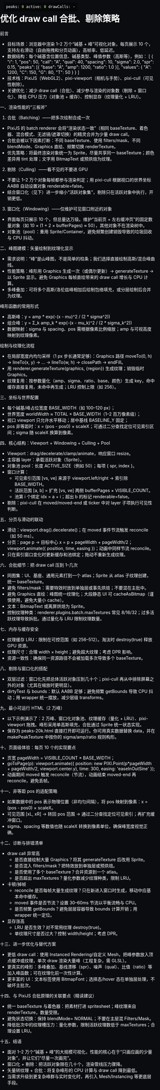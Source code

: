 # 优化 draw call 合批、剔除策略

前言
- 目标场景：浏览器中渲染 1–2 万个“碱基 + 峰”可视化对象，每页展示 10 个，支持左右滑动（自由拖拽和分页动画），高帧率、低延迟。
- 数据结构：每个碱基含位置信息、碱基类型、峰值参数（高斯等），例如：
  [
    {
      "i": 1, "pos": 50, "call": "A", "qual": 40,
      "spacing": 10, "sigma": 2.0, "spr": 0.15,
      "peaks": [{ "base": "A", "amp": 1200, "ratio": 1.0 }],
      "values": { "A": 1200, "C": 150, "G": 80, "T": 50 }
    }
  ]
- 技术栈：PixiJS（WebGL2）、pixi-viewport（相机与手势）、pixi-cull（可见性剔除）。
- 关键优化：减少 draw call（合批）、减少参与渲染的对象数（剔除 + 窗口化）、降低 CPU 压力（对象池 + 缓存）、控制显存（纹理量化 + LRU）。

一、渲染性能的“三板斧”
1) 合批（Batching）——把多次绘制合成一次
- PixiJS 的 batch renderer 会将“渲染状态一致”（相同 baseTexture、着色器、混合模式、无滤镜/遮罩切换）的精灵合并为少量 draw call。
- 合批会被以下因素打断：不同 baseTexture、使用 filters/mask、不同 blendMode、Graphics 直绘、频繁切换 renderTexture。
- 优先策略：将最终渲染对象统一为 Sprite，尽量共享同一 baseTexture；颜色差异用 tint 处理；文字用 BitmapText 或预烘焙为纹理。

2) 剔除（Culling）——看不见的不要进 GPU
- 不要让 1–2 万个对象每帧都参与渲染判定；用 pixi-cull 根据视口的世界坐标 AABB 自动设置对象 renderable=false。
- 结合窗口化（见下）进一步缩小“活跃对象集”，剔除只在活跃对象中执行，开销更低。

3) 窗口化（Windowing）——仅维护可见窗口附近的对象
- 界面每页只展示 10 个，但总量达万级。维护“当前页 + 左右缓冲页”的固定数量对象（如 10 × (1 + 2 × bufferPages) ≈ 50），其他对象不在渲染树中。
- 对象池（pool）：重用 Sprite/Container，避免频繁创建销毁导致的垃圾回收与 CPU 抖动。

二、峰图建模：矢量绘制到纹理化显示
- 需求说明：“峰”是山峰图，不是简单的柱条；我们选择直接绘制高斯/混合峰曲线。
- 性能策略：峰形用 Graphics 生成一次（或偶尔更新）→ generateTexture → 以 Sprite 显示。避免 Graphics 每帧直绘带来的 draw call 增长与 CPU 计算。
- 多峰叠加：可将多个高斯/洛伦兹峰相加后绘制包络填充，或分层绘制后合并为纹理。

峰形函数的常用形式
- 高斯峰：y = amp * exp(-(x - mu)^2 / (2 * sigma^2))
- 组合峰：y = Σ_k amp_k * exp(-(x - mu_k)^2 / (2 * sigma_k^2))
- 数据映射：sigma 与 spacing、pos 需根据像素比例缩放；amp 与可视高度映射到纹理像素。

绘制与纹理化流程
- 在局部宽度内均匀采样（1 px 步长通常足够）：Graphics 路径 moveTo(0, h) → lineTo(x, y) → … → lineTo(w, h) → closePath → endFill。
- 用 renderer.generateTexture(graphics, {region}) 生成纹理；销毁临时 Graphics。
- 纹理复用：按参数量化（amp、sigma、ratio、base、颜色）生成 key，命中缓存直接复用，未命中再生成；LRU 控制上限（如 256）。

三、坐标与世界配置
- 每个碱基/峰占位宽度 BASE_WIDTH（如 100–120 px）；
- 世界宽度 worldWidth ≈ TOTAL × BASE_WIDTH（1–2 百万像素级）；
- 视口 viewport 只允许水平移动；居中基线 BASELINE_Y 固定；
- pos 非等距时：x = (pos - pos0) × scaleX；可通过二分查找定位可见索引区间；sigma 随 scaleX 换算到像素。

四、核心结构：Viewport + Windowing + Culling + Pool
- Viewport：drag/decelerate/clamp/animate，响应窗口 resize。
- 主容器 layer：承载活跃对象（Sprite）。
- 对象池 pool：长度 ACTIVE_SIZE（例如 50）；每项 { spr, index }。
- 窗口计算：
  - 可见索引范围 [vs, ve] 来源于 viewport.left/right → 索引除 BASE_WIDTH。
  - 活跃范围 [a, b] = 扩充 [vs, ve] 两侧 bufferPages × VISIBLE_COUNT。
  - 池第 i 个绑定 idx = a + i；超出 b 的标记 renderable=false。
- 剔除：pixi-cull 在 moved/moved-end 或 ticker 中对 layer 子项执行可见性判断。

五、分页与滑动的联动
- 滑动：viewport.drag().decelerate()；在 moved 事件节流触发 reconcile（如 50 ms）。
- 分页：page p → 目标中心 x = p × pageWidth + pageWidth/2；viewport.animate({ position, time, easing })；动画中同样节流 reconcile。
- 只在索引窗口变化时更新缓存和池绑定；拖动不重新生成纹理。

六、合批细节：把 draw call 压到 1–几次
- 同图集：UI、基座、通用元素打到一个 atlas；Sprite 从 atlas 子纹理创建，统一 baseTexture。
- 避免 filters/mask：需要特效时放到单独层或事先烘焙；不要混在主批中。
- 避免 Graphics 直绘：峰图统一纹理化；大段静态 UI 可 cacheAsBitmap（谨慎使用，避免大量小 cache）。
- 文本：BitmapText 或离屏烘焙为 Sprite。
- 控制纹理种类：renderer.plugins.batch.maxTextures 常见 8/16/32；过多活跃纹理导致拆批。通过量化与 LRU 限制纹理数量。

七、内存与缓存安全
- 纹理缓存 LRU：限制在可控范围（如 256–512）。淘汰时 destroy(true) 释放 GPU 资源。
- 纹理尺寸：合理 width × height；避免超大纹理；考虑 DPR 影响。
- 资源一致性：确保同一资源路径不会被加载多次导致多个 baseTexture。

八、剔除与窗口化的搭配
- 双层过滤：窗口化先把总体活跃对象压到几十个；pixi-cull 再从中排除屏幕之外的对象（尤其在缩放时更明显）。
- dirtyTest 与 bounds：默认 AABB 足够；避免频繁 getBounds 导致 CPU 抖动；用 wrapper 统一摆放，减少层级 transforms。

九、最小可运行 HTML（2 万峰）
- 以下示例演示了：2 万峰、窗口化对象池、纹理缓存（量化 + LRU）、pixi-viewport 拖拽。峰形采用单高斯填充，合批通过 Sprite 统一状态实现。
- 保存为 peaks-20k.html 直接打开即可运行。你可用真实数据替换 data，并在 makePeakTexture 中按你的 sigma/amp/ratio 规则构形。

<html 示例>
<!doctype html>
<html>
<head>
  <meta charset="utf-8" />
  <title>PixiJS 20k Peaks</title>
  <style>
    html, body { margin: 0; padding: 0; height: 100%; background: #0b0c10; color: #fff; }
    #hud { position: fixed; top: 8px; left: 12px; font: 12px/1.4 monospace; background: rgba(0,0,0,.4); padding: 6px 8px; border-radius: 4px; }
    #hud b { color: #8bc34a; }
  </style>
</head>
<body>
  <div id="hud">peaks: <b id="peaks">0</b> active: <b id="active">0</b> drawCalls: <b id="dc">-</b></div>

  <script src="https://cdn.jsdelivr.net/npm/pixi.js@7/dist/pixi.min.js"></script>
  <script src="https://cdn.jsdelivr.net/npm/pixi-viewport@5/dist/viewport.min.js"></script>

  <script>
    (async function () {
      const TOTAL = 20000;
      const BASE_WIDTH = 120;
      const PEAK_HEIGHT = 100;
      const BASELINE_Y = 260;
      const VISIBLE_COUNT = 10;
      const BUFFER_PAGES = 4;
      const ACTIVE_SIZE = VISIBLE_COUNT * (BUFFER_PAGES * 2 + 1);
      const THROTTLE_MS = 50;

      // 示例数据（可替换成真实结构）
      const data = new Array(TOTAL).fill(0).map((_, i) => ({
        base: ['A','C','G','T'][i % 4],
        amp: 40 + Math.random() * 60,
        sigma: 8 + Math.random() * 8,
        color: [0x4CAF50, 0x2196F3, 0xFFC107, 0xE91E63][i % 4]
      }));

      const app = new PIXI.Application({
        resizeTo: window,
        background: '#0b0c10',
        antialias: false,
        powerPreference: 'high-performance'
      });
      document.body.appendChild(app.view);

      const viewport = new pixi_viewport.Viewport({
        screenWidth: app.renderer.screen.width,
        screenHeight: app.renderer.screen.height,
        worldWidth: TOTAL * BASE_WIDTH,
        worldHeight: 1000,
        events: app.renderer.events
      });
      app.stage.addChild(viewport);
      viewport.drag().decelerate().clamp({ direction: 'x' });

      const layer = new PIXI.Container();
      viewport.addChild(layer);

      // 对象池
      const pool = [];
      for (let i = 0; i < ACTIVE_SIZE; i++) {
        const spr = new PIXI.Sprite(PIXI.Texture.WHITE);
        spr.anchor.set(0, 1);
        spr.y = BASELINE_Y;
        spr.renderable = false;
        layer.addChild(spr);
        pool.push({ spr, index: -1 });
      }

      // 纹理缓存（量化 + LRU）
      const peakTexCache = new Map();
      const LRU_KEYS = [];
      const LRU_LIMIT = 256;

      function quantize(v, step) { return Math.round(v / step) * step; }
      function peakKey(base, amp, sigma, color) {
        const a = quantize(amp, 5);
        const s = quantize(sigma, 1);
        return `${base}|a${a}|s${s}|c${color.toString(16)}`;
      }

      function getVisibleIndexRange() {
        const left = Math.max(0, viewport.left);
        const right = Math.max(0, viewport.right);
        const start = Math.floor(left / BASE_WIDTH);
        const end = Math.min(TOTAL - 1, Math.ceil(right / BASE_WIDTH));
        return [start, end];
      }

      function reconcile() {
        const [vs, ve] = getVisibleIndexRange();
        const pad = BUFFER_PAGES * VISIBLE_COUNT;
        const a = Math.max(0, vs - pad);
        const b = Math.min(TOTAL - 1, ve + pad);

        for (let i = 0; i < pool.length; i++) {
          const idx = a + i;
          const item = pool[i];
          if (idx <= b) {
            const d = data[idx];
            item.index = idx;
            item.spr.x = idx * BASE_WIDTH;
            const key = peakKey(d.base, d.amp, d.sigma, d.color);
            const tex = getOrCreatePeakTexture(key, d);
            item.spr.texture = tex;
            item.spr.width = BASE_WIDTH;
            item.spr.height = PEAK_HEIGHT;
            item.spr.tint = 0xFFFFFF;
            item.spr.renderable = true;
          } else {
            item.index = -1;
            item.spr.renderable = false;
          }
        }
        // HUD
        document.getElementById('peaks').textContent = TOTAL;
        document.getElementById('active').textContent = pool.filter(p => p.spr.renderable).length;
      }

      function getOrCreatePeakTexture(key, d) {
        if (peakTexCache.has(key)) {
          touchLRU(key);
          return peakTexCache.get(key);
        }
        const tex = makePeakTexture(app.renderer, {
          width: BASE_WIDTH, height: PEAK_HEIGHT,
          amp: d.amp, sigma: d.sigma, color: d.color
        });
        peakTexCache.set(key, tex);
        LRU_KEYS.push(key);
        if (LRU_KEYS.length > LRU_LIMIT) {
          const old = LRU_KEYS.shift();
          const t = peakTexCache.get(old);
          if (t) t.destroy(true);
          peakTexCache.delete(old);
        }
        return tex;
      }

      function touchLRU(key) {
        const i = LRU_KEYS.indexOf(key);
        if (i >= 0) { LRU_KEYS.splice(i, 1); LRU_KEYS.push(key); }
      }

      // 生成单高斯峰纹理
      function makePeakTexture(renderer, opts) {
        const { width, height, amp, sigma, color } = opts;
        const g = new PIXI.Graphics();
        g.beginFill(color, 0.9);
        g.moveTo(0, height);
        const mu = width / 2;
        const step = 1;
        for (let x = 0; x <= width; x += step) {
          const yVal = amp * Math.exp(-((x - mu) * (x - mu)) / (2 * sigma * sigma));
          const y = height - Math.min(height, Math.max(0, yVal));
          g.lineTo(x, y);
        }
        g.lineTo(width, height);
        g.closePath();
        g.endFill();

        const tex = renderer.generateTexture(g, {
          resolution: 1,
          region: new PIXI.Rectangle(0, 0, width, height)
        });
        g.destroy(true);
        return tex;
      }

      // 事件与节流
      const throttled = throttle(reconcile, THROTTLE_MS);
      viewport.on('moved', throttled);
      viewport.on('moved-end', reconcile);

      reconcile();

      // 简易 draw calls 指示（版本差异较大，做占位）
      app.ticker.add(() => {
        document.getElementById('dc').textContent = '~low';
      });

      window.addEventListener('resize', () => {
        viewport.resize(app.renderer.screen.width, app.renderer.screen.height, viewport.worldWidth, viewport.worldHeight);
      });

      function throttle(fn, ms) {
        let last = 0, timer = 0;
        return (...args) => {
          const now = performance.now();
          if (now - last >= ms) {
            last = now; fn(...args);
          } else {
            clearTimeout(timer);
            timer = setTimeout(() => { last = performance.now(); fn(...args); }, ms - (now - last));
          }
        };
      }
    })();
  </script>
</body>
</html>

十、页面级体验：每页 10 个的实现要点
- 页宽 pageWidth = VISIBLE_COUNT × BASE_WIDTH；
- goToPage(p): viewport.animate({ position: new PIXI.Point(p*pageWidth + pageWidth/2, viewport.center.y), time: 300, easing: 'easeInOutSine' });
- 动画期间 moved 触发 reconcile（节流），动画结束 moved-end 再 reconcile，避免丢帧。

十一、非等距 pos 的适配策略
- 如果数据中的 pos 表示物理位置（非均匀间隔），将 pos 映射到像素：x = (pos - pos0) × scaleX。
- 可见范围 [xL, xR] → 转回 pos 范围 → 通过二分查找定位可见索引；再扩充缓冲窗口。
- sigma、spacing 等数值也随 scaleX 转换到像素单位，确保峰宽度视觉正确。

十二、诊断与排错清单
- draw call 异常高
  - 是否直接绘制大量 Graphics？将其 generateTexture 后改用 Sprite。
  - 是否混入 filters/mask？把特效放到单独层或预烘焙。
  - 是否使用了多个 baseTexture？合并资源到一个 atlas。
  - 是否超出 maxTextures？量化参数减少纹理种类，限制 LRU。
- 卡顿/掉帧
  - reconcile 是否每帧大量生成纹理？只在新进入窗口时生成，移动中应基本命中缓存。
  - moved 事件是否节流？设置 30–60ms 节流以平衡流畅与 CPU。
  - 是否频繁 getBounds？避免层层容器导致 bounds 计算开销；用 wrapper 统一定位。
- 显存涨高
  - LRU 是否生效？对不常用纹理 destroy(true)。
  - 单纹理尺寸是否过大？控制 width/height；考虑 DPR。

十三、进一步优化与替代方案
- 更低 draw call：使用 Instanced Rendering/自定义 Mesh，把峰参数放入顶点缓冲或纹理，单次 draw 渲染大量峰（工程复杂，需 GLSL）。
- 更真实的峰形：多峰叠加、基线漂移（spr）、噪声（qual）、比值（ratio）等加入峰函数；可在纹理化前一次性计算。
- 更丰富的 UI：文本标签使用 BitmapFont；选择态/hover 态在单独层处理，不破坏主批次。

十四、与 PixiJS 合批原理的关联要点（精读建议）
- 统一 baseTexture 与着色器：把素材打进 spritesheet；峰纹理来自 renderTexture，数量受限。
- 避免状态切换：保持 blendMode= NORMAL；不要在主层混 Filters/Mask。
- 降低批次中的纹理槽压力：量化参数，限制活跃纹理数低于 maxTextures；合理设置 LRU。

十五、结语
- 面对 1–2 万个“碱基 + 峰”的大规模可视化，性能的核心在于“只画应画的少量对象”，并让它们“尽量一次画完”。
- 窗口化 + 剔除：把活跃对象限在几十个，渲染管线压力骤降。
- 矢量转纹理 + 合批：将复杂峰形的 CPU 计算与 draw call 降到最低。
- 当需求升级到更复杂峰群与实时变化时，再引入 Mesh/Instancing 等更底层手段。
